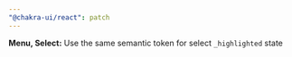 ```yaml
---
"@chakra-ui/react": patch
---
```


**Menu, Select:** Use the same semantic token for select `_highlighted` state
